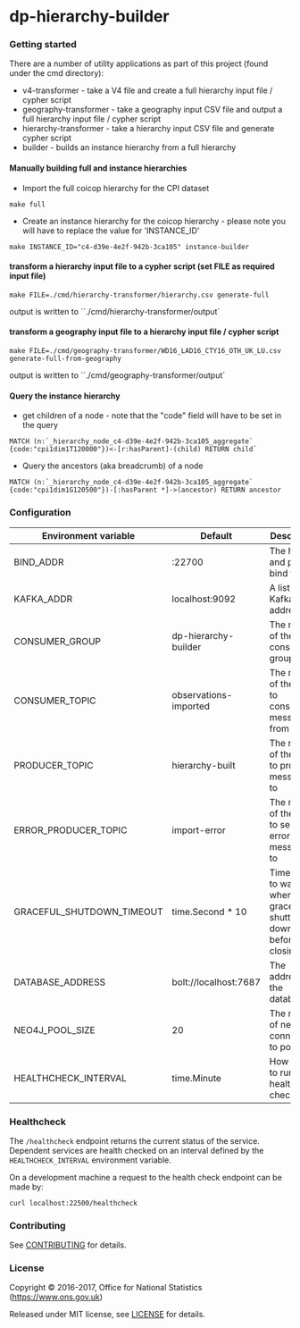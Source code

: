 dp-hierarchy-builder
================

### Getting started

There are a number of utility applications as part of this project (found under the cmd directory):

* v4-transformer - take a V4 file and create a full hierarchy input file / cypher script
* geography-transformer - take a geography input CSV file and output a full hierarchy input file / cypher script
* hierarchy-transformer - take a hierarchy input CSV file and generate cypher script
* builder - builds an instance hierarchy from a full hierarchy

#### Manually building full and instance hierarchies

* Import the full coicop hierarchy for the CPI dataset

`make full`

* Create an instance hierarchy for the coicop hierarchy - please note you will have to replace the value for 'INSTANCE_ID'

`make INSTANCE_ID="c4-d39e-4e2f-942b-3ca105" instance-builder`

#### transform a hierarchy input file to a cypher script (set FILE as required input file)

`make FILE=./cmd/hierarchy-transformer/hierarchy.csv generate-full`

output is written to ``./cmd/hierarchy-transformer/output`

#### transform a geography input file to a hierarchy input file / cypher script

`make FILE=./cmd/geography-transformer/WD16_LAD16_CTY16_OTH_UK_LU.csv  generate-full-from-geography `

output is written to ``./cmd/geography-transformer/output`

#### Query the instance hierarchy

* get children of a node - note that the "code" field will have to be set in the query

```
MATCH (n:`_hierarchy_node_c4-d39e-4e2f-942b-3ca105_aggregate` {code:"cpi1dim1T120000"})<-[r:hasParent]-(child) RETURN child`
```

* Query the ancestors (aka breadcrumb) of a node

```
MATCH (n:`_hierarchy_node_c4-d39e-4e2f-942b-3ca105_aggregate` {code:"cpi1dim1G120500"})-[:hasParent *]->(ancestor) RETURN ancestor
```


### Configuration

| Environment variable      | Default               | Description
| ------------------------- | --------------------- | -----------
| BIND_ADDR                 | :22700                | The host and port to bind to
| KAFKA_ADDR                | localhost:9092        | A list of Kafka host addresses
| CONSUMER_GROUP            | dp-hierarchy-builder  | The name of the Kafka consumer group
| CONSUMER_TOPIC            | observations-imported | The name of the topic to consumes messages from
| PRODUCER_TOPIC            | hierarchy-built       | The name of the topic to produces messages to
| ERROR_PRODUCER_TOPIC      | import-error          | The name of the topic to send error messages to
| GRACEFUL_SHUTDOWN_TIMEOUT | time.Second * 10      | Time time to wait when gracefully shutting down before closing
| DATABASE_ADDRESS          | bolt://localhost:7687 | The address of the database
| NEO4J_POOL_SIZE           | 20                    | The number of neo4j connections to pool
| HEALTHCHECK_INTERVAL      | time.Minute           | How often to run a health check

### Healthcheck

 The `/healthcheck` endpoint returns the current status of the service. Dependent services are health checked on an interval defined by the `HEALTHCHECK_INTERVAL` environment variable.

 On a development machine a request to the health check endpoint can be made by:

 `curl localhost:22500/healthcheck`


### Contributing

See [CONTRIBUTING](CONTRIBUTING.md) for details.

### License

Copyright © 2016-2017, Office for National Statistics (https://www.ons.gov.uk)

Released under MIT license, see [LICENSE](LICENSE.md) for details.
